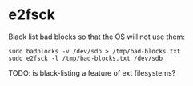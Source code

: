 # e2fsck

Black list bad blocks so that the OS will not use them:

	sudo badblocks -v /dev/sdb > /tmp/bad-blocks.txt
	sudo e2fsck -l /tmp/bad-blocks.txt /dev/sdb

TODO: is black-listing a feature of ext filesystems?
